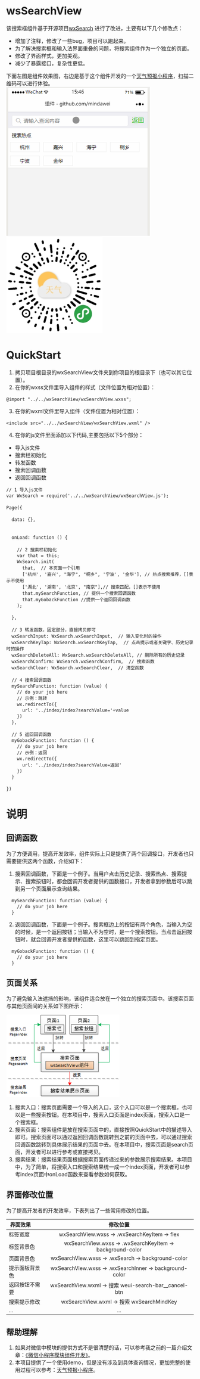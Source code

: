 # wsSearchView
该搜索框组件基于开源项目<a href="https://github.com/icindy/wxSearch">wxSearch</a> 进行了改进，主要有以下几个修改点：
* 增加了注释，修改了一些bug，项目可以跑起来。
* 为了解决搜索框和输入法界面重叠的问题，将搜索组件作为一个独立的页面。
* 修改了界面样式，更加美观。
* 减少了暴露接口，复杂性更低。

下面左图是组件效果图，右边是基于这个组件开发的一个<a href="https://github.com/mindawei/weather">天气预报小程序</a>，扫描二维码可以进行体验。
![wsSearchView效果](screenshoot/wsSearchView.gif)
![查询天气小程序](screenshoot/weahter-weixin.jpg)

# QuickStart
1. 拷贝项目根目录的wxSearchView文件夹到你项目的根目录下（也可以其它位置）。
2. 在你的wxss文件里导入组件的样式（文件位置为相对位置）：
```
@import "../../wxSearchView/wxSearchView.wxss";
```
3. 在你的wxml文件里导入组件（文件位置为相对位置）：
```
<include src="../../wxSearchView/wxSearchView.wxml" />
```
4. 在你的js文件里面添加以下代码,主要包括以下5个部分：
* 导入js文件
* 搜索栏初始化
* 转发函数
* 搜索回调函数
* 返回回调函数
```
// 1 导入js文件
var WxSearch = require('../../wxSearchView/wxSearchView.js');

Page({

  data: {},

  
  onLoad: function () {
  
    // 2 搜索栏初始化
    var that = this;
    WxSearch.init(
      that,  // 本页面一个引用
      ['杭州', '嘉兴', "海宁", "桐乡", '宁波', '金华'], // 热点搜索推荐，[]表示不使用
      ['湖北', '湖南', '北京', "南京"],// 搜索匹配，[]表示不使用
      that.mySearchFunction, // 提供一个搜索回调函数
      that.myGobackFunction //提供一个返回回调函数
    );
    
  },

  // 3 转发函数，固定部分，直接拷贝即可
  wxSearchInput: WxSearch.wxSearchInput,  // 输入变化时的操作
  wxSearchKeyTap: WxSearch.wxSearchKeyTap,  // 点击提示或者关键字、历史记录时的操作
  wxSearchDeleteAll: WxSearch.wxSearchDeleteAll, // 删除所有的历史记录
  wxSearchConfirm: WxSearch.wxSearchConfirm,  // 搜索函数
  wxSearchClear: WxSearch.wxSearchClear,  // 清空函数

  // 4 搜索回调函数  
  mySearchFunction: function (value) {
    // do your job here
    // 示例：跳转
    wx.redirectTo({
      url: '../index/index?searchValue='+value
    })
  },

  // 5 返回回调函数
  myGobackFunction: function () {
    // do your job here
    // 示例：返回
    wx.redirectTo({
      url: '../index/index?searchValue=返回'  
    })
  }

})
```

# 说明
## 回调函数
为了方便调用，提高开发效率，组件实际上只是提供了两个回调接口，开发者也只需要提供这两个函数，介绍如下：
1.  搜索回调函数，下面是一个例子。当用户点击历史记录、搜索热点、搜索提示、搜索按钮时，都会回调开发者提供的函数接口，开发者拿到参数后可以跳到另一个页面展示查询结果。
```
  mySearchFunction: function (value) {
    // do your job here
  }
```  
2. 返回回调函数，下面是一个例子。搜索框边上的按钮有两个角色，当输入为空的时候，是一个返回按钮；当输入不为空时，是一个搜索按钮。当点击返回按钮时，就会回调开发者提供的函数，这里可以跳回到指定页面。
```
  myGobackFunction: function () {
    // do your job here
  }
```

## 页面关系
为了避免输入法遮挡的影响，该组件适合放在一个独立的搜索页面中。该搜索页面与其他页面间的关系如下图所示：

![页面关系](screenshoot/page-relation.png)

1. 搜索入口：搜索页面需要一个导入的入口，这个入口可以是一个搜索框，也可以是一些搜索按钮。在本项目中，搜索入口页面是index页面，搜索入口是一个搜索框。
2. 搜索页面：搜索组件是放在搜索页面中的，直接按照QuickStart中的描述导入即可。搜索页面可以通过返回回调函数跳转到之前的页面中去，可以通过搜索回调函数跳转到具体展示结果的页面中去。在本项目中，搜索页面是search页面，开发者可以进行参考或直接拷贝。
3. 搜索结果：搜索结果页面根据搜索页面传递过来的参数展示搜索结果。本项目中，为了简单，将搜索入口和搜索结果统一成一个index页面，开发者可以参考index页面中onLoad函数来查看参数如何获取。

## 界面修改位置
为了提高开发者的开发效率，下表列出了一些常用修改的位置。

| 界面效果       | 修改位置 | 
| ------------- |:-------------:| 
| 标签宽度       | wxSearchView.wxss -> .wxSearchKeyItem -> flex |
| 标签背景色     | wxSearchView.wxss -> .wxSearchKeyItem -> background-color |
| 页面背景色     | wxSearchView.wxss -> .wxSearch -> background-color |
| 提示面板背景色  | wxSearchView.wxss -> .wxSearchInner -> background-color |
| 返回按钮不需要 | wxSearchView.wxml -> 搜索 weui-search-bar__cancel-btn |
| 搜索提示修改 | wxSearchView.wxml -> 搜索 wxSearchMindKey |
| ... | ... |

## 帮助理解
1. 如果对微信中模块的提供方式不是很清楚的话，可以参考我之前的一篇介绍文章：<a href="https://wlwb.github.io/2018/01/09/%E5%BE%AE%E4%BF%A1%E5%B0%8F%E7%A8%8B%E5%BA%8F%E6%A8%A1%E5%9D%97%E7%BB%84%E4%BB%B6%E5%BC%80%E5%8F%91/">《微信小程序模块组件开发》</a>。
2. 本项目提供了一个使用demo，但是没有涉及到具体查询情况，更加完整的使用过程可以参考：<a href="https://github.com/mindawei/weather">天气预报小程序</a>。

